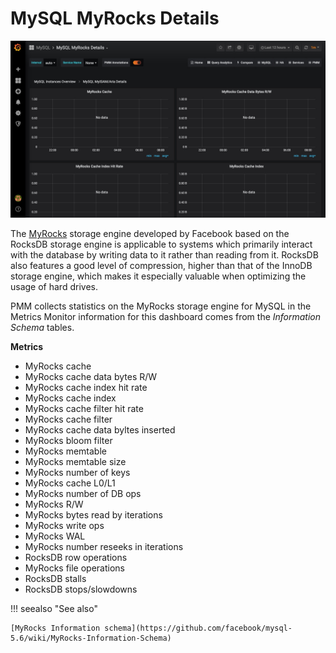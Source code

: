 # MySQL MyRocks Details

![image](../../_images/PMM_MySQL_MyRocks_Details.jpg)

The [MyRocks](http://myrocks.io) storage engine developed by Facebook based on the RocksDB storage engine is applicable to systems which primarily interact with the database by writing data to it rather than reading from it. RocksDB also features a good level of compression, higher than that of the InnoDB storage engine, which makes it especially valuable when optimizing the usage of hard drives.

PMM collects statistics on the MyRocks storage engine for MySQL in the Metrics Monitor information for this dashboard comes from the *Information Schema* tables.

**Metrics**

* MyRocks cache
* MyRocks cache data bytes R/W
* MyRocks cache index hit rate
* MyRocks cache index
* MyRocks cache filter hit rate
* MyRocks cache filter
* MyRocks cache data byltes inserted
* MyRocks bloom filter
* MyRocks memtable
* MyRocks memtable size
* MyRocks number of keys
* MyRocks cache L0/L1
* MyRocks number of DB ops
* MyRocks R/W
* MyRocks bytes read by iterations
* MyRocks write ops
* MyRocks WAL
* MyRocks number reseeks in iterations
* RocksDB row operations
* MyRocks file operations
* RocksDB stalls
* RocksDB stops/slowdowns

!!! seealso "See also"

    [MyRocks Information schema](https://github.com/facebook/mysql-5.6/wiki/MyRocks-Information-Schema)
